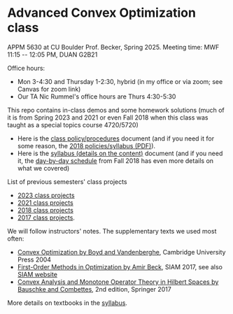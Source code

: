 # Advanced Convex Optimization class
APPM 5630 at CU Boulder
Prof. Becker, Spring 2025. Meeting time: MWF 11:15 -- 12:05 PM, DUAN G2B21

Office hours:
- Mon 3-4:30 and Thursday 1-2:30, hybrid (in my office or via zoom; see Canvas for zoom link)
- Our TA Nic Rummel's office hours are Thurs 4:30-5:30

This repo contains in-class demos and some homework solutions (much of it is from Spring 2023 and 2021 or even Fall 2018 when this class was taught as a special topics course 4720/5720)

- Here is the [class policy/procedures](policies.md) document (and if you need it for some reason, the [2018 policies/syllabus (PDF)](APPM4720_5720_Fall2018_Syllabus.pdf)).
- Here is the [syllabus (details on the content)](syllabus.md) document (and if you need it, the [day-by-day schedule](Fall2018_day-by-day_schedule.pdf) from Fall 2018 has even more details on what we covered)

List of previous semesters' class projects
- [2023 class projects](SlideshowAllPresentations_5630_Spring23.pdf)
- [2021 class projects](SlideshowAllPresentations_5630_Spring21.pdf)
- [2018 class projects](SlideshowAllPresentations_4720Fall18.pdf)
- [2017 class projects](https://amath.colorado.edu/faculty/becker/SlideshowAllPresentations_4720Spr17.pdf).  

We will follow instructors' notes. The supplementary texts we used most often:
- [Convex Optimization by Boyd and Vandenberghe](http://www.stanford.edu/~boyd/cvxbook/), Cambridge University Press 2004
- [First-Order Methods in Optimization by Amir Beck](https://epubs.siam.org/doi/book/10.1137/1.9781611974997), SIAM 2017, see also [SIAM website](http://bookstore.siam.org/mo25/)
- [Convex Analysis and Monotone Operator Theory in Hilbert Spaces by Bauschke and Combettes](https://link.springer.com/book/10.1007%2F978-3-319-48311-5), 2nd edition, Springer 2017

More details on textbooks in the [syllabus](syllabus.md).
